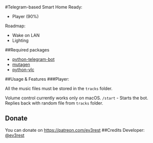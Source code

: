 #Telegram-based Smart Home
Ready:
- Player (90%)

Roadmap:
- Wake on LAN
- Lighting

##Required packages
- [python-telegram-bot](https://github.com/python-telegram-bot/python-telegram-bot)
- [mutagen](https://github.com/quodlibet/mutagen)
- [python-vlc](https://github.com/oaubert/python-vlc)

##Usage & Features
###Player:

All the music files must be stored in the `tracks` folder.

Volume control currently works only on macOS.
`/start` - Starts the bot. Replies back with random file from `tracks` folder.

## Donate
You can donate on https://patreon.com/ev3rest
##Credits
Developer: [@ev3rest](https://telegram.me/ev3rest)